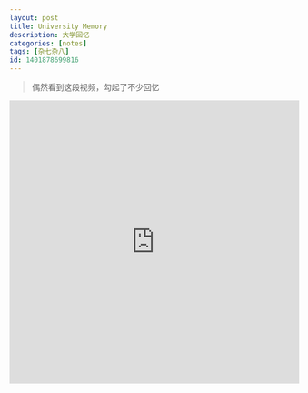 ```yaml
---
layout: post
title: University Memory
description: 大学回忆
categories: [notes]
tags: [杂七杂八]
id: 1401878699816
---
```


> 偶然看到这段视频，勾起了不少回忆


<iframe height="498" width="510" src="http://player.youku.com/embed/XMjI3OTE3Njky" frameborder='0' allowfullscreen></iframe>